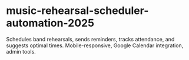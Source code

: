 # music-rehearsal-scheduler-automation-2025
Schedules band rehearsals, sends reminders, tracks attendance, and suggests optimal times. Mobile-responsive, Google Calendar integration, admin tools.
